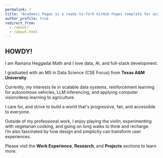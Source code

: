 ```yaml
---
permalink: /
title: "Academic Pages is a ready-to-fork GitHub Pages template for academic personal websites"
author_profile: true
redirect_from: 
  - /about/
  - /about.html
---
```


## HOWDY!

I am Ramana Heggadal Math and I love data, AI, and full-stack development.

I graduated with an MS in Data Science (CSE Focus) from **Texas A&M University**.
 
Currently, my interests lie in scalable data systems, reinforcement learning for autonomous vehicles, LLM inferencing, and applying computer vision/deep learning to agriculture.  

I care for, and strive to build a world that's progressive, fair, and accessible to everyone.

Outside of my professional work, I enjoy playing the violin, experimenting with vegetarian cooking, and going on long walks to think and recharge.  
I’m also fascinated by how design and simplicity can transform user experiences.

Please visit the **Work Experience**, **Research**, and **Projects** sections to learn more.
